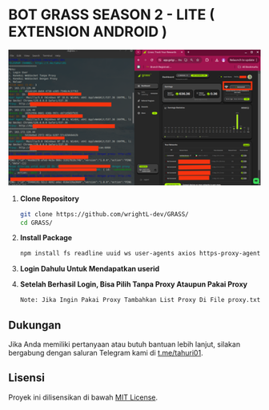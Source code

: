 # BOT GRASS SEASON 2 - LITE ( EXTENSION ANDROID )

![Fitur Grass](GRASS.png)

1. **Clone Repository**
   ```bash
   git clone https://github.com/wrightL-dev/GRASS/
   cd GRASS/

2. **Install Package**
   ```bash
   npm install fs readline uuid ws user-agents axios https-proxy-agent

3. **Login Dahulu Untuk Mendapatkan userid**

4. **Setelah Berhasil Login, Bisa Pilih Tanpa Proxy Ataupun Pakai Proxy**
   ```bash
   Note: Jika Ingin Pakai Proxy Tambahkan List Proxy Di File proxy.txt

## Dukungan

Jika Anda memiliki pertanyaan atau butuh bantuan lebih lanjut, silakan bergabung dengan saluran Telegram kami di [t.me/tahuri01](https://t.me/tahuri01).

## Lisensi

Proyek ini dilisensikan di bawah [MIT License](LICENSE).
